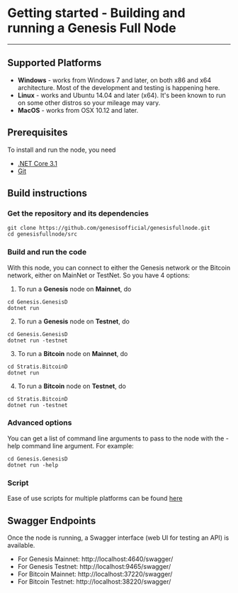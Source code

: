 
# Getting started - Building and running a Genesis Full Node 

---------------

## Supported Platforms

* <b>Windows</b> - works from Windows 7 and later, on both x86 and x64 architecture. Most of the development and testing is happening here.
* <b>Linux</b> - works and Ubuntu 14.04 and later (x64). It's been known to run on some other distros so your mileage may vary.
* <b>MacOS</b> - works from OSX 10.12 and later. 

## Prerequisites

To install and run the node, you need
* [.NET Core 3.1](https://dotnet.microsoft.com/download/dotnet-core/3.1)
* [Git](https://git-scm.com/)

## Build instructions

### Get the repository and its dependencies

```
git clone https://github.com/genesisofficial/genesisfullnode.git
cd genesisfullnode/src
```

### Build and run the code
With this node, you can connect to either the Genesis network or the Bitcoin network, either on MainNet or TestNet.
So you have 4 options:

1. To run a <b>Genesis</b> node on <b>Mainnet</b>, do
```
cd Genesis.GenesisD
dotnet run
```  

2. To run a <b>Genesis</b>  node on <b>Testnet</b>, do
```
cd Genesis.GenesisD
dotnet run -testnet
```  

3. To run a <b>Bitcoin</b> node on <b>Mainnet</b>, do
```
cd Stratis.BitcoinD
dotnet run
```  

4. To run a <b>Bitcoin</b> node on <b>Testnet</b>, do
```
cd Stratis.BitcoinD
dotnet run -testnet
```  

### Advanced options

You can get a list of command line arguments to pass to the node with the -help command line argument. For example:
```
cd Genesis.GenesisD
dotnet run -help
```  

### Script
Ease of use scripts for multiple platforms can be found [here](https://github.com/genesisofficial/genesisfullnode/Scripts/)

Swagger Endpoints
-------------------

Once the node is running, a Swagger interface (web UI for testing an API) is available.

* For Genesis Mainnet: http://localhost:4640/swagger/
* For Genesis Testnet: http://localhost:9465/swagger/
* For Bitcoin Mainnet: http://localhost:37220/swagger/
* For Bitcoin Testnet: http://localhost:38220/swagger/
